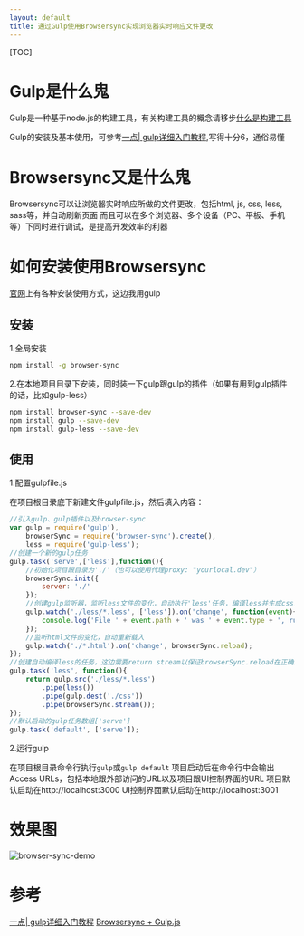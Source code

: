 ```yaml
---
layout: default
title: 通过Gulp使用Browsersync实现浏览器实时响应文件更改
---
```


[TOC]

# Gulp是什么鬼

Gulp是一种基于node.js的构建工具，有关构建工具的概念请移步[什么是构建工具][]

Gulp的安装及基本使用，可参考[一点| gulp详细入门教程][],写得十分6，通俗易懂

# Browsersync又是什么鬼

Browsersync可以让浏览器实时响应所做的文件更改，包括html, js, css, less, sass等，并自动刷新页面
而且可以在多个浏览器、多个设备（PC、平板、手机等）下同时进行调试，是提高开发效率的利器

# 如何安装使用Browsersync

[官网][]上有各种安装使用方式，这边我用gulp

## 安装

1.全局安装

```bash
npm install -g browser-sync
```

2.在本地项目目录下安装，同时装一下gulp跟gulp的插件（如果有用到gulp插件的话，比如gulp-less）

```bash
npm install browser-sync --save-dev
npm install gulp --save-dev
npm install gulp-less --save-dev
```

## 使用

1.配置gulpfile.js

在项目根目录底下新建文件gulpfile.js，然后填入内容：

```javascript
//引入gulp、gulp插件以及browser-sync
var gulp = require('gulp'),
    browserSync = require('browser-sync').create(),
    less = require('gulp-less');
//创建一个新的gulp任务
gulp.task('serve',['less'],function(){
    //初始化项目跟目录为'./'（也可以使用代理proxy: "yourlocal.dev"）
    browserSync.init({
        server: './'
    });
    //创建gulp监听器，监听less文件的变化，自动执行'less'任务，编译less并生成css文件
    gulp.watch('./less/*.less', ['less']).on('change', function(event){
        console.log('File ' + event.path + ' was ' + event.type + ', running tasks...');
    });
    //监听html文件的变化，自动重新载入
    gulp.watch('./*.html').on('change', browserSync.reload);
});
//创建自动编译less的任务，这边需要return stream以保证browserSync.reload在正确的时机调用
gulp.task('less', function(){
    return gulp.src('./less/*.less')
        .pipe(less())
        .pipe(gulp.dest('./css'))
        .pipe(browserSync.stream());
});
//默认启动的gulp任务数组['serve']
gulp.task('default', ['serve']);
```

2.运行gulp

在项目根目录命令行执行`gulp`或`gulp default`
项目启动后在命令行中会输出Access URLs，包括本地跟外部访问的URL以及项目跟UI控制界面的URL
项目默认启动在http://localhost:3000
UI控制界面默认启动在http://localhost:3001

# 效果图

![browser-sync-demo](http://img.blog.csdn.net/20160817012323155)

# 参考

[一点| gulp详细入门教程][]
[Browsersync + Gulp.js][] 




[什么是构建工具]: http://blog.csdn.net/azureternite/article/details/52213589
[一点| gulp详细入门教程]: http://www.ydcss.com/
[官网]: https://www.browsersync.io/
[Browsersync + Gulp.js]: https://www.browsersync.io/docs/gulp